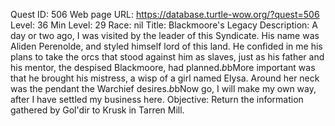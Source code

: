 Quest ID: 506
Web page URL: https://database.turtle-wow.org/?quest=506
Level: 36
Min Level: 29
Race: nil
Title: Blackmoore's Legacy
Description: A day or two ago, I was visited by the leader of this Syndicate. His name was Aliden Perenolde, and styled himself lord of this land. He confided in me his plans to take the orcs that stood against him as slaves, just as his father and his mentor, the despised Blackmoore, had planned.$b$bMore important was that he brought his mistress, a wisp of a girl named Elysa. Around her neck was the pendant the Warchief desires.$b$bNow go, I will make my own way, after I have settled my business here.
Objective: Return the information gathered by Gol'dir to Krusk in Tarren Mill.
